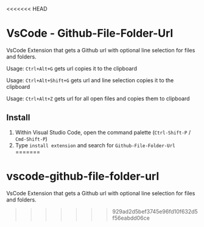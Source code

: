 <<<<<<< HEAD
# VsCode - Github-File-Folder-Url

VsCode Extension that gets a Github url with optional line selection for files and folders.

Usage: `Ctrl+Alt+G` gets url copies it to the clipboard

Usage: `Ctrl+Alt+Shift+G` gets url and line selection copies it to the clipboard

Usage: `Ctrl+Alt+Z` gets url for all open files and copies them to clipboard

## Install

1. Within Visual Studio Code, open the command palette (`Ctrl-Shift-P` / `Cmd-Shift-P`)
2. Type `install extension` and search for `Github-File-Folder-Url`
=======
# vscode-github-file-folder-url
VsCode Extension that gets a Github url with optional line selection for files and folders.
>>>>>>> 929ad2d5bef3745e96fd10f632d5f56eabdd06ce
